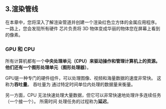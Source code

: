 ## 3.渲染管线

在本章中，您将深入了解渲染管道并创建一个渲染红色立方体的金属应用程序。 一路上，您会发现所有硬件
芯片负责将 3D 物体变成华丽的物体您在屏幕上看到的像素。

### GPU 和 CPU
所有计算机都有一个**中央处理单元（CPU）**来驱动操作和管理计算机上的资源。 他们还有一个**图形处理单元（图形处理器）**。

GPU是一种专门的硬件组件，可以处理图像、视频和海量数据的速度非常快。 这称为**吞吐量**。 吞吐量为
通过特定时间单位内处理的数据量来衡量。


另一方面，CPU 无法快速处理大量数据，但它可以非常快速地处理许多连续任务（一个接一个）。 所需时间
处理任务的过程称为**延迟**。




